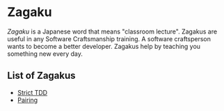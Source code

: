 # Zagaku

_Zagaku_ is a Japanese word that means "classroom lecture".
Zagakus are useful in any Software Craftsmanship training.
A software craftsperson wants to become a better developer.
Zagakus help by teaching you something new every day.

## List of Zagakus

* [Strict TDD](strict-tdd.md)
* [Pairing](pairing.md)
